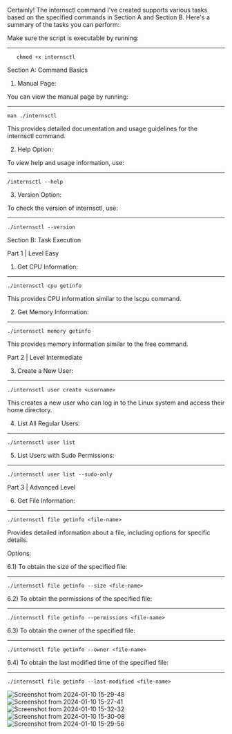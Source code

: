 Certainly! The internsctl command I've created supports various tasks based on the specified commands in Section A and Section B. Here's a summary of the tasks you can perform:

Make sure the script is executable by running:

--------------------
       chmod +x internsctl


Section A: Command Basics

1) Manual Page:

You can view the manual page by running:

--------------------
	man ./internsctl

This provides detailed documentation and usage guidelines for the internsctl command.

2) Help Option:

To view help and usage information, use:

--------------------
    /internsctl --help

3) Version Option:

To check the version of internsctl, use:
 
 --------------------
    ./internsctl --version

Section B: Task Execution

Part 1 | Level Easy

1) Get CPU Information:


--------------------
    ./internsctl cpu getinfo

This provides CPU information similar to the lscpu command.

2) Get Memory Information:

--------------------
    ./internsctl memory getinfo

This provides memory information similar to the free command.

Part 2 | Level Intermediate

3) Create a New User:

--------------------
    ./internsctl user create <username>

This creates a new user who can log in to the Linux system and access their home directory.

4) List All Regular Users:
  
--------------------
    ./internsctl user list

5) List Users with Sudo Permissions:

--------------------
    ./internsctl user list --sudo-only

Part 3 | Advanced Level

6) Get File Information:

--------------------
    ./internsctl file getinfo <file-name>
 
Provides detailed information about a file, including options for specific details.

Options:

6.1) To obtain the size of the specified file:
 
 -------------------- 
    ./internsctl file getinfo --size <file-name>

6.2) To obtain the permissions of the specified file:
 
-------------------- 
    ./internsctl file getinfo --permissions <file-name>

6.3) To obtain the owner of the specified file:
   
--------------------
    ./internsctl file getinfo --owner <file-name>

6.4) To obtain the last modified time of the specified file: 

--------------------
    ./internsctl file getinfo --last-modified <file-name>


![Screenshot from 2024-01-10 15-29-48](https://github.com/tarunbisht-24/xenonstack-assignment/assets/77788209/6cad3b7a-08c1-4b9c-921c-413d1f926c63)
![Screenshot from 2024-01-10 15-27-41](https://github.com/tarunbisht-24/xenonstack-assignment/assets/77788209/2adf86b5-39ff-488a-87fb-c52de870761a)
![Screenshot from 2024-01-10 15-32-32](https://github.com/tarunbisht-24/xenonstack-assignment/assets/77788209/61019f8f-c157-450f-af21-428271ae1000)
![Screenshot from 2024-01-10 15-30-08](https://github.com/tarunbisht-24/xenonstack-assignment/assets/77788209/12f01db2-488b-4d7b-9e52-bd89fb8a63f5)
![Screenshot from 2024-01-10 15-29-56](https://github.com/tarunbisht-24/xenonstack-assignment/assets/77788209/07c59e58-b344-40ae-8825-de33bb15f31b)
